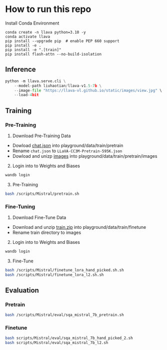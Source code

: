 # How to run this repo

Install Conda Environment
```Shell
conda create -n llava python=3.10 -y
conda activate llava
pip install --upgrade pip  # enable PEP 660 support
pip install -e .
pip install -e ".[train]"
pip install flash-attn --no-build-isolation
```

## Inference
```Python
python -m llava.serve.cli \
    --model-path liuhaotian/llava-v1.5-7b \
    --image-file "https://llava-vl.github.io/static/images/view.jpg" \
    --load-4bit
```

## Training
### Pre-Training
1. Download Pre-Training Data
- Dowload [chat.json](https://huggingface.co/datasets/liuhaotian/LLaVA-CC3M-Pretrain-595K/blob/main/chat.json) into playground/data/train/pretrain
- Rename `chat.json` to `LLaVA-CC3M-Pretrain-595K.json`
- Dowload and unizp [images](https://huggingface.co/datasets/liuhaotian/LLaVA-CC3M-Pretrain-595K/blob/main/images.zip) into playground/data/train/pretrain/images
2. Login into to Weights and Biases

```sh
wandb login
```
3. Pre-Training
  
```sh
bash /scripts/Mistral/pretrain.sh
```

### Fine-Tuning
1. Download Fine-Tune Data
- Download and unzip [train.zip](https://drive.google.com/drive/folders/1w8imCXWYn2LxajmGeGH_g5DaL2rabHev?usp=sharing) into playground/data/train/finetune
- Rename train directory to images
2. Login into to Weights and Biases

```sh
wandb login
```

3. Fine-Tune
```sh
bash /scripts/Mistral/finetune_lora_hand_picked.sh.sh
bash /scripts/Mistral/finetune_lora_l2.sh.sh
```

## Evaluation
### Pretrain
```sh
bash /scripts/Mistral/eval/sqa_mistral_7b_pretrain.sh
```
### Finetune
```sh
bash scripts/Mistral/eval/sqa_mistral_7b_hand_picked_2.sh
bash scripts/Mistral/eval/sqa_mistral_7b_l2.sh
```
